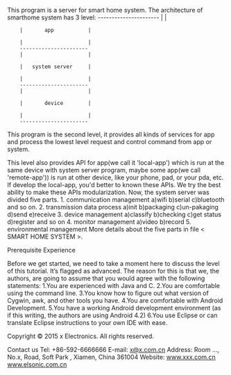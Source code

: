
This program is a server for smart home system.
The architecture of smarthome system has 3 level:
     	----------------------
     	|					  |

     	|		app			  |

     	|					  |
     	----------------------
     	|					  |

     	|   system server	  |

     	|					  |
     	----------------------	
     	|					  |

     	|		device		  |

     	|					  |
     	----------------------	
This program is the second level, it provides all kinds of
services for app and process the lowest level request and 
control command from app or system.

This level also provides API for app(we call it 'local-app') 
which is run at the same device with system server program, 
maybe some app(we call 'remote-app')) is run at other device, 
like your phone, pad, or your pda, etc. If develop the local-app, 
you'd better to known these APIs. We try the best ability to 
make these APIs modularization. Now, the system server was 
divided five parts.
	1. communication management
		a)wifi    b)serial    c)bluetooth   and so on.
	2. transmission data process
		a)init    b)packaging    c)un-pakaging    d)send    e)receive
	3. device management
		a)classify    b)checking    c)get status   d)register   and so on
	4. monitor management
		a)video    b)record
	5. environmental management
More details about the five parts in file < SMART HOME SYSTEM >.


Prerequisite Experience

Before we get started, we need to take a moment here to discuss the level 
of this tutorial. It’s flagged as advanced. The reason for this is that we, 
the authors, are going to assume that you would agree with the following 
statements:
	1.You are experienced with Java and C.
	2.You are comfortable using the command line.
	3.You know how to figure out what version of Cygwin, awk, and other 
	  tools you have.
	4.You are comfortable with Android Development.
	5.You have a working Android development environment (as if this writing, 
	  the authors are using Android 4.2)
	6.You use Eclipse or can translate Eclipse instructions to your own 
	  IDE with ease.

Copyright © 2015 x Electronics. All rights reserved. 

Contact us
Tel: +86-592-6666666
E-mail: x@x.com.cn
Address: Room ..., No.x, Road, Soft Park , Xiamen, China 361004
Website: www.xxx.com.cn 
         www.elsonic.com.cn




